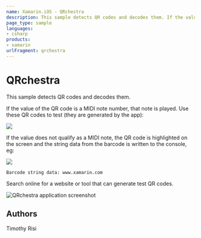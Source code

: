 ```yaml
---
name: Xamarin.iOS - QRchestra
description: This sample detects QR codes and decodes them. If the value of the QR code is a MIDI note number, that note is played. Use these QR codes to test...
page_type: sample
languages:
- csharp
products:
- xamarin
urlFragment: qrchestra
---
```

# QRchestra

This sample detects QR codes and decodes them.  

If the value of the QR code is a MIDI note number, 
that note is played. Use these QR codes to test (they are generated by the app):

![](Screenshots/test-qr-codes.PNG)


If the value does not qualify as a MIDI note, the QR code is 
highlighted on the screen and the string data from the barcode is 
written to the console, eg:

![](Screenshots/xamarin-barcode.png)

```
Barcode string data: www.xamarin.com
```

Search online for a website or tool that can generate test QR codes.


![QRchestra application screenshot](Screenshots/xamarin-barcode.png "QRchestra application screenshot")

## Authors
Timothy Risi